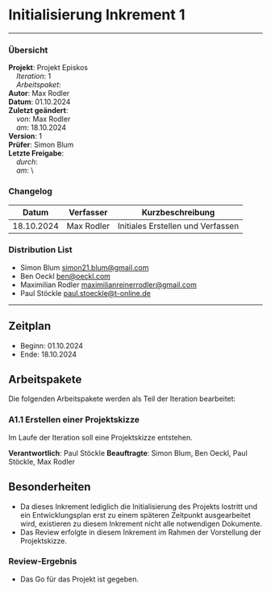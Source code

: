 # Initialisierung Inkrement 1

---

### Übersicht

**Projekt**: Projekt Episkos \
&nbsp;&nbsp;&nbsp;&nbsp;_Iteration_: 1\
&nbsp;&nbsp;&nbsp;&nbsp;_Arbeitspaket_:  \
**Autor**: Max Rodler \
**Datum**: 01.10.2024 \
**Zuletzt geändert**: \
&nbsp;&nbsp;&nbsp;&nbsp;_von_: Max Rodler \
&nbsp;&nbsp;&nbsp;&nbsp;_am_: 18.10.2024 \
**Version**: 1 \
**Prüfer**: Simon Blum \
**Letzte Freigabe**: \
&nbsp;&nbsp;&nbsp;&nbsp;_durch_: \
&nbsp;&nbsp;&nbsp;&nbsp;_am_: \

### Changelog

| Datum      | Verfasser  | Kurzbeschreibung                  |
|------------|------------|-----------------------------------|
| 18.10.2024 | Max Rodler | Initiales Erstellen und Verfassen |

### Distribution List

- Simon Blum <simon21.blum@gmail.com>
- Ben Oeckl <ben@oeckl.com>
- Maximilian Rodler <maximilianreinerrodler@gmail.com>
- Paul Stöckle <paul.stoeckle@t-online.de>

---

## Zeitplan
- Beginn: 01.10.2024
- Ende: 18.10.2024

## Arbeitspakete
Die folgenden Arbeitspakete werden als Teil der Iteration bearbeitet:
### A1.1 Erstellen einer Projektskizze
Im Laufe der Iteration soll eine Projektskizze entstehen.

**Verantwortlich**: Paul Stöckle
**Beauftragte**: Simon Blum, Ben Oeckl, Paul Stöckle, Max Rodler

## Besonderheiten
- Da dieses Inkrement lediglich die Initialisierung des Projekts lostritt und ein Entwicklungsplan erst zu einem späteren Zeitpunkt ausgearbeitet wird, existieren zu diesem Inkrement nicht alle notwendigen Dokumente.
- Das Review erfolgte in diesem Inkrement im Rahmen der Vorstellung der Projektskizze.

### Review-Ergebnis
- Das Go für das Projekt ist gegeben.

